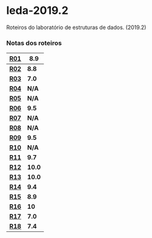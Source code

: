 # leda-2019.2
Roteiros do laboratório de estruturas de dados. (2019.2)

### Notas dos roteiros
[**R01**](https://github.com/LucianErick/leda-2019.2/tree/master/R01-02-Rot-SimpleSorting-Simultaneous-Selection-environment) | **8.9**
--- | ---
[**R02**](https://github.com/LucianErick/leda-2019.2/tree/master/R02-02-Rot-RecursiveSorting-3-way-Quicksort-environment) | **8.8**
[**R03**](https://github.com/LucianErick/leda-2019.2/tree/master/R03-02-Rot-LinearSorting-Countingsort-environment) | **7.0**
[**R04**]() | **N/A**
[**R05**]() | **N/A**
[**R06**](https://github.com/LucianErick/leda-2019.2/tree/master/R06-02-Rot-Linked-list-abordagem-iterativa-environment) | **9.5**
[**R07**]() | **N/A**
[**R08**]() | **N/A**
[**R09**](https://github.com/LucianErick/leda-2019.2/tree/master/R09-02-Rot-TabelaHash-EndAberto-environment) | **9.5**
[**R10**]() | **N/A**
[**R11**](https://github.com/LucianErick/leda-2019.2/tree/master/R11-02-Rot-Arvore-Binaria-de-Busca-environment) | **9.7**
[**R12**](https://github.com/LucianErick/leda-2019.2/tree/master/R12-02-Rot-BST-Comparator-Sorting-environment) | **10.0**
[**R13**](https://github.com/LucianErick/leda-2019.2/tree/master/R13-02-Rot-Heap-environment) | **10.0**
[**R14**](https://github.com/LucianErick/leda-2019.2/tree/master/R14-02-Rot-ArvoreAVL-environment) | **9.4**
[**R15**](https://github.com/LucianErick/leda-2019.2/tree/master/R15-02-Rot-ArvoreAVLCountFill-environment) | **8.9**
[**R16**](https://github.com/LucianErick/leda-2019.2/tree/master/R16-02-Rot-SkipList-environment) | **10**
[**R17**](https://github.com/LucianErick/leda-2019.2/tree/master/R17-02-Rot-ArvorePV-environment) | **7.0**
[**R18**](https://github.com/LucianErick/leda-2019.2/tree/master/R18-02-Rot-ArvoreB-environment) | **7.4**
